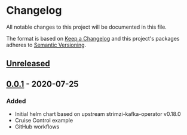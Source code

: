 # Changelog

All notable changes to this project will be documented in this file.

The format is based on [Keep a Changelog](http://keepachangelog.com/en/1.0.0/)
and this project's packages adheres to [Semantic Versioning](http://semver.org/spec/v2.0.0.html).

## [Unreleased]

## [0.0.1] - 2020-07-25

### Added

- Initial helm chart based on upstream strimzi-kafka-operator v0.18.0
- Cruise Control example
- GitHub workflows

[Unreleased]: https://github.com/giantswarm/strimzi-kafka-operator-app/compare/v0.0.1...HEAD
[0.0.1]: https://github.com/giantswarm/strimzi-kafka-operator-app/releases/tag/v0.0.1

